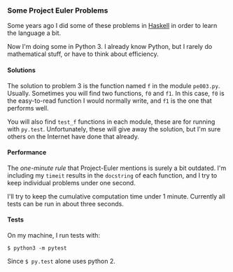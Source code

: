 ### Some Project Euler Problems

Some years ago I did some of these problems in [Haskell](https://github.com/ewilson/haskell-euler) in order
to learn the language a bit.

Now I'm doing some in Python 3. I already know Python, but I rarely do mathematical stuff, or have
to think about efficiency.

#### Solutions

The solution to problem 3 is the function named `f` in the module `pe003.py`. Usually. Sometimes you will find
two functions, `f0` and `f1`. In this case, `f0` is the easy-to-read function I would normally write, and `f1` is 
the one that performs well.

You will also find `test_f` functions in each module, these are for running with `py.test`. Unfortunately, these
will give away the solution, but I'm sure others on the Internet have done that already.

#### Performance

The _one-minute rule_ that Project-Euler mentions is surely a bit outdated. I'm including my `timeit` results in the
`docstring` of each function, and I try to keep individual problems under one second.

I'll try to keep the cumulative computation time under 1 minute. 
Currently all tests can be run in about three seconds.

#### Tests

On my machine, I run tests with:

    $ python3 -m pytest
    
Since `$ py.test` alone uses python 2.
